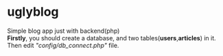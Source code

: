 # uglyblog
Simple blog app just with backend(php)<br>
<b>Firstly</b>, you should create a database, and two tables(<b>users</b>,<b>articles</b>) in it.<br>
Then edit <i>"config/db_connect.php"</i> file.
